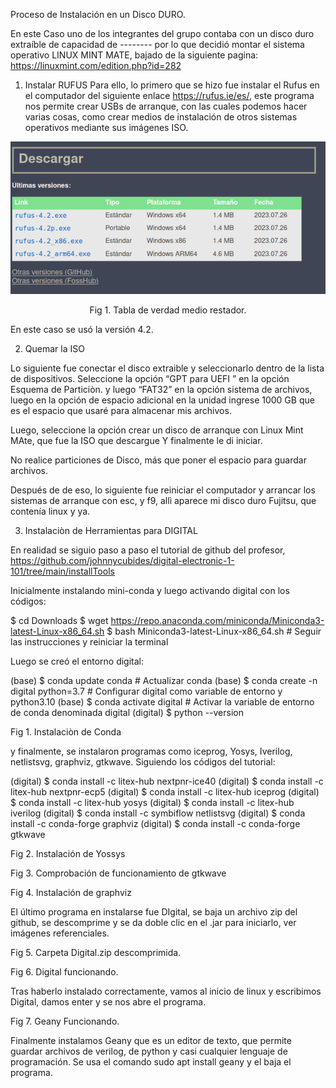 
Proceso de Instalación en un Disco DURO.

En este Caso uno de los integrantes del grupo contaba con un disco duro extraíble de capacidad de -------- por lo que decidió montar el sistema operativo LINUX MINT MATE, bajado de la siguiente pagina: https://linuxmint.com/edition.php?id=282
 
1.	Instalar RUFUS
Para ello, lo primero que se hizo fue instalar el Rufus en el computador del siguiente enlace https://rufus.ie/es/, este programa nos permite crear USBs de arranque, con las cuales podemos hacer varias cosas, como crear medios de instalación de otros sistemas operativos mediante sus imágenes ISO. 

<p align="center">
 <img src="/Lab 0/src/1.png">    
</p>  
<p align="center">
 Fig 1. Tabla de verdad medio restador.   
</p>  

En este caso se usó la versión 4.2.
 
2.	Quemar la ISO 

Lo siguiente fue conectar el disco extraible y seleccionarlo dentro de la lista de dispositivos.
Seleccione la opción “GPT para UEFI ” en la opción Esquema de Particiòn. y luego “FAT32” en la opción sistema de archivos, luego en la opción de espacio adicional en la unidad ingrese 1000 GB que es el espacio que usaré para almacenar mis archivos.

Luego, seleccione la opción crear un disco de arranque con Linux Mint MAte, que fue la ISO que descargue Y finalmente le di iniciar. 

No realice particiones de Disco, más que poner el espacio para guardar archivos.

Después de de eso, lo siguiente fue reiniciar el computador y arrancar los sistemas de arranque con esc, y f9, allì aparece mi disco duro Fujitsu, que contenía linux y ya.

3.	Instalaciòn de Herramientas para DIGITAL

En realidad se siguio paso a paso el tutorial de github del profesor, https://github.com/johnnycubides/digital-electronic-1-101/tree/main/installTools

Inicialmente instalando mini-conda y luego activando digital con los códigos: 

$ cd Downloads
$ wget https://repo.anaconda.com/miniconda/Miniconda3-latest-Linux-x86_64.sh
$ bash Miniconda3-latest-Linux-x86_64.sh # Seguir las instrucciones y reiniciar la terminal

Luego se creó el entorno digital:

(base) $ conda update conda # Actualizar conda
(base) $ conda create -n digital python=3.7 # Configurar digital como variable de entorno y python3.10
(base) $ conda activate digital  # Activar la variable de entorno de conda denominada digital
(digital) $ python --version

 

Fig 1. Instalaciòn de Conda


y finalmente, se instalaron programas como iceprog, Yosys, Iverilog, netlistsvg, graphviz, gtkwave. Siguiendo los códigos del tutorial: 

(digital) $ conda install -c litex-hub nextpnr-ice40
(digital) $ conda install -c litex-hub nextpnr-ecp5
(digital) $ conda install -c litex-hub iceprog
(digital) $ conda install -c litex-hub yosys
(digital) $ conda install -c litex-hub iverilog
(digital) $ conda install -c symbiflow netlistsvg
(digital) $ conda install -c conda-forge graphviz
(digital) $ conda install -c conda-forge gtkwave

 

Fig 2. Instalación de Yossys

 
Fig 3. Comprobación de funcionamiento de gtkwave
 
Fig 4. Instalación de graphviz


El último programa en instalarse fue DIgital, se baja un archivo zip del github, se descomprime y se da doble clic en el .jar para iniciarlo, ver imágenes referenciales.

 

Fig 5. Carpeta Digital.zip descomprimida.
 
Fig 6. Digital funcionando.

Tras haberlo instalado correctamente, vamos al inicio de linux y escribimos Digital, damos enter y se nos abre el programa.
 

Fig 7. Geany Funcionando.

Finalmente instalamos Geany que es un editor de texto, que permite guardar archivos de verilog, de python y casi cualquier lenguaje de programación. Se usa el comando sudo apt install geany y el baja el programa.
 



